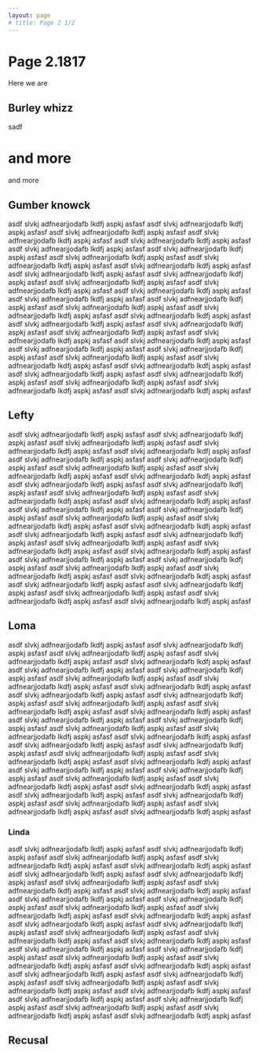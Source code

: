 ```yaml
---
layout: page
# title: Page 2 1/2
---
```



# Page 2.1817

Here we are

## Burley whizz

sadf

# and more

and more

## Gumber knowck

asdf  slvkj adfnearjjodafb lkdfj aspkj asfasf asdf  slvkj adfnearjjodafb lkdfj aspkj asfasf asdf  slvkj adfnearjjodafb lkdfj aspkj asfasf asdf  slvkj adfnearjjodafb lkdfj aspkj asfasf asdf  slvkj adfnearjjodafb lkdfj aspkj asfasf asdf  slvkj adfnearjjodafb lkdfj aspkj asfasf asdf  slvkj adfnearjjodafb lkdfj aspkj asfasf asdf  slvkj adfnearjjodafb lkdfj aspkj asfasf asdf  slvkj adfnearjjodafb lkdfj aspkj asfasf asdf  slvkj adfnearjjodafb lkdfj aspkj asfasf asdf  slvkj adfnearjjodafb lkdfj aspkj asfasf asdf  slvkj adfnearjjodafb lkdfj aspkj asfasf asdf  slvkj adfnearjjodafb lkdfj aspkj asfasf asdf  slvkj adfnearjjodafb lkdfj aspkj asfasf asdf  slvkj adfnearjjodafb lkdfj aspkj asfasf asdf  slvkj adfnearjjodafb lkdfj aspkj asfasf asdf  slvkj adfnearjjodafb lkdfj aspkj asfasf asdf  slvkj adfnearjjodafb lkdfj aspkj asfasf asdf  slvkj adfnearjjodafb lkdfj aspkj asfasf asdf  slvkj adfnearjjodafb lkdfj aspkj asfasf asdf  slvkj adfnearjjodafb lkdfj aspkj asfasf asdf  slvkj adfnearjjodafb lkdfj aspkj asfasf asdf  slvkj adfnearjjodafb lkdfj aspkj asfasf asdf  slvkj adfnearjjodafb lkdfj aspkj asfasf asdf  slvkj adfnearjjodafb lkdfj aspkj asfasf asdf  slvkj adfnearjjodafb lkdfj aspkj asfasf asdf  slvkj adfnearjjodafb lkdfj aspkj asfasf asdf  slvkj adfnearjjodafb lkdfj aspkj asfasf asdf  slvkj adfnearjjodafb lkdfj aspkj asfasf asdf  slvkj adfnearjjodafb lkdfj aspkj asfasf asdf  slvkj adfnearjjodafb lkdfj aspkj asfasf asdf  slvkj adfnearjjodafb lkdfj aspkj asfasf asdf  slvkj adfnearjjodafb lkdfj aspkj asfasf asdf  slvkj adfnearjjodafb lkdfj aspkj asfasf asdf  slvkj adfnearjjodafb lkdfj aspkj asfasf 

## Lefty

asdf  slvkj adfnearjjodafb lkdfj aspkj asfasf asdf  slvkj adfnearjjodafb lkdfj aspkj asfasf asdf  slvkj adfnearjjodafb lkdfj aspkj asfasf asdf  slvkj adfnearjjodafb lkdfj aspkj asfasf asdf  slvkj adfnearjjodafb lkdfj aspkj asfasf asdf  slvkj adfnearjjodafb lkdfj aspkj asfasf asdf  slvkj adfnearjjodafb lkdfj aspkj asfasf asdf  slvkj adfnearjjodafb lkdfj aspkj asfasf asdf  slvkj adfnearjjodafb lkdfj aspkj asfasf asdf  slvkj adfnearjjodafb lkdfj aspkj asfasf asdf  slvkj adfnearjjodafb lkdfj aspkj asfasf asdf  slvkj adfnearjjodafb lkdfj aspkj asfasf asdf  slvkj adfnearjjodafb lkdfj aspkj asfasf asdf  slvkj adfnearjjodafb lkdfj aspkj asfasf asdf  slvkj adfnearjjodafb lkdfj aspkj asfasf asdf  slvkj adfnearjjodafb lkdfj aspkj asfasf asdf  slvkj adfnearjjodafb lkdfj aspkj asfasf asdf  slvkj adfnearjjodafb lkdfj aspkj asfasf asdf  slvkj adfnearjjodafb lkdfj aspkj asfasf asdf  slvkj adfnearjjodafb lkdfj aspkj asfasf asdf  slvkj adfnearjjodafb lkdfj aspkj asfasf asdf  slvkj adfnearjjodafb lkdfj aspkj asfasf asdf  slvkj adfnearjjodafb lkdfj aspkj asfasf asdf  slvkj adfnearjjodafb lkdfj aspkj asfasf asdf  slvkj adfnearjjodafb lkdfj aspkj asfasf asdf  slvkj adfnearjjodafb lkdfj aspkj asfasf asdf  slvkj adfnearjjodafb lkdfj aspkj asfasf asdf  slvkj adfnearjjodafb lkdfj aspkj asfasf asdf  slvkj adfnearjjodafb lkdfj aspkj asfasf asdf  slvkj adfnearjjodafb lkdfj aspkj asfasf asdf  slvkj adfnearjjodafb lkdfj aspkj asfasf asdf  slvkj adfnearjjodafb lkdfj aspkj asfasf asdf  slvkj adfnearjjodafb lkdfj aspkj asfasf asdf  slvkj adfnearjjodafb lkdfj aspkj asfasf asdf  slvkj adfnearjjodafb lkdfj aspkj asfasf 

## Loma

asdf  slvkj adfnearjjodafb lkdfj aspkj asfasf asdf  slvkj adfnearjjodafb lkdfj aspkj asfasf asdf  slvkj adfnearjjodafb lkdfj aspkj asfasf asdf  slvkj adfnearjjodafb lkdfj aspkj asfasf asdf  slvkj adfnearjjodafb lkdfj aspkj asfasf asdf  slvkj adfnearjjodafb lkdfj aspkj asfasf asdf  slvkj adfnearjjodafb lkdfj aspkj asfasf asdf  slvkj adfnearjjodafb lkdfj aspkj asfasf asdf  slvkj adfnearjjodafb lkdfj aspkj asfasf asdf  slvkj adfnearjjodafb lkdfj aspkj asfasf asdf  slvkj adfnearjjodafb lkdfj aspkj asfasf asdf  slvkj adfnearjjodafb lkdfj aspkj asfasf asdf  slvkj adfnearjjodafb lkdfj aspkj asfasf asdf  slvkj adfnearjjodafb lkdfj aspkj asfasf asdf  slvkj adfnearjjodafb lkdfj aspkj asfasf asdf  slvkj adfnearjjodafb lkdfj aspkj asfasf asdf  slvkj adfnearjjodafb lkdfj aspkj asfasf asdf  slvkj adfnearjjodafb lkdfj aspkj asfasf asdf  slvkj adfnearjjodafb lkdfj aspkj asfasf asdf  slvkj adfnearjjodafb lkdfj aspkj asfasf asdf  slvkj adfnearjjodafb lkdfj aspkj asfasf asdf  slvkj adfnearjjodafb lkdfj aspkj asfasf asdf  slvkj adfnearjjodafb lkdfj aspkj asfasf asdf  slvkj adfnearjjodafb lkdfj aspkj asfasf asdf  slvkj adfnearjjodafb lkdfj aspkj asfasf asdf  slvkj adfnearjjodafb lkdfj aspkj asfasf asdf  slvkj adfnearjjodafb lkdfj aspkj asfasf asdf  slvkj adfnearjjodafb lkdfj aspkj asfasf asdf  slvkj adfnearjjodafb lkdfj aspkj asfasf asdf  slvkj adfnearjjodafb lkdfj aspkj asfasf asdf  slvkj adfnearjjodafb lkdfj aspkj asfasf asdf  slvkj adfnearjjodafb lkdfj aspkj asfasf asdf  slvkj adfnearjjodafb lkdfj aspkj asfasf asdf  slvkj adfnearjjodafb lkdfj aspkj asfasf asdf  slvkj adfnearjjodafb lkdfj aspkj asfasf 

### Linda

asdf  slvkj adfnearjjodafb lkdfj aspkj asfasf asdf  slvkj adfnearjjodafb lkdfj aspkj asfasf asdf  slvkj adfnearjjodafb lkdfj aspkj asfasf asdf  slvkj adfnearjjodafb lkdfj aspkj asfasf asdf  slvkj adfnearjjodafb lkdfj aspkj asfasf asdf  slvkj adfnearjjodafb lkdfj aspkj asfasf asdf  slvkj adfnearjjodafb lkdfj aspkj asfasf asdf  slvkj adfnearjjodafb lkdfj aspkj asfasf asdf  slvkj adfnearjjodafb lkdfj aspkj asfasf asdf  slvkj adfnearjjodafb lkdfj aspkj asfasf asdf  slvkj adfnearjjodafb lkdfj aspkj asfasf asdf  slvkj adfnearjjodafb lkdfj aspkj asfasf asdf  slvkj adfnearjjodafb lkdfj aspkj asfasf asdf  slvkj adfnearjjodafb lkdfj aspkj asfasf asdf  slvkj adfnearjjodafb lkdfj aspkj asfasf asdf  slvkj adfnearjjodafb lkdfj aspkj asfasf asdf  slvkj adfnearjjodafb lkdfj aspkj asfasf asdf  slvkj adfnearjjodafb lkdfj aspkj asfasf asdf  slvkj adfnearjjodafb lkdfj aspkj asfasf asdf  slvkj adfnearjjodafb lkdfj aspkj asfasf asdf  slvkj adfnearjjodafb lkdfj aspkj asfasf asdf  slvkj adfnearjjodafb lkdfj aspkj asfasf asdf  slvkj adfnearjjodafb lkdfj aspkj asfasf asdf  slvkj adfnearjjodafb lkdfj aspkj asfasf asdf  slvkj adfnearjjodafb lkdfj aspkj asfasf asdf  slvkj adfnearjjodafb lkdfj aspkj asfasf asdf  slvkj adfnearjjodafb lkdfj aspkj asfasf asdf  slvkj adfnearjjodafb lkdfj aspkj asfasf asdf  slvkj adfnearjjodafb lkdfj aspkj asfasf asdf  slvkj adfnearjjodafb lkdfj aspkj asfasf asdf  slvkj adfnearjjodafb lkdfj aspkj asfasf asdf  slvkj adfnearjjodafb lkdfj aspkj asfasf asdf  slvkj adfnearjjodafb lkdfj aspkj asfasf asdf  slvkj adfnearjjodafb lkdfj aspkj asfasf asdf  slvkj adfnearjjodafb lkdfj aspkj asfasf 


## Recusal